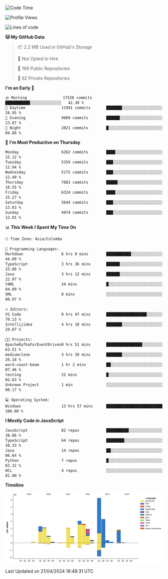 
<!--START_SECTION:waka-->
![Code Time](http://img.shields.io/badge/Code%20Time-1%2C664%20hrs%2018%20mins-blue)

![Profile Views](http://img.shields.io/badge/Profile%20Views-0-blue)

![Lines of code](https://img.shields.io/badge/From%20Hello%20World%20I%27ve%20Written-28.9%20million%20lines%20of%20code-blue)

**🐱 My GitHub Data** 

> 📦 2.2 MB Used in GitHub's Storage 
 > 
> 🚫 Not Opted to Hire
 > 
> 📜 199 Public Repositories 
 > 
> 🔑 62 Private Repositories 
 > 
**I'm an Early 🐤** 

```text
🌞 Morning                17520 commits       ███████████░░░░░░░░░░░░░░   42.30 % 
🌆 Daytime                11991 commits       ███████░░░░░░░░░░░░░░░░░░   28.95 % 
🌃 Evening                9889 commits        ██████░░░░░░░░░░░░░░░░░░░   23.87 % 
🌙 Night                  2021 commits        █░░░░░░░░░░░░░░░░░░░░░░░░   04.88 % 
```
📅 **I'm Most Productive on Thursday** 

```text
Monday                   6262 commits        ████░░░░░░░░░░░░░░░░░░░░░   15.12 % 
Tuesday                  5359 commits        ███░░░░░░░░░░░░░░░░░░░░░░   12.94 % 
Wednesday                5175 commits        ███░░░░░░░░░░░░░░░░░░░░░░   12.49 % 
Thursday                 7683 commits        █████░░░░░░░░░░░░░░░░░░░░   18.55 % 
Friday                   6324 commits        ████░░░░░░░░░░░░░░░░░░░░░   15.27 % 
Saturday                 5644 commits        ███░░░░░░░░░░░░░░░░░░░░░░   13.63 % 
Sunday                   4974 commits        ███░░░░░░░░░░░░░░░░░░░░░░   12.01 % 
```


📊 **This Week I Spent My Time On** 

```text
🕑︎ Time Zone: Asia/Colombo

💬 Programming Languages: 
Markdown                 6 hrs 9 mins        ███████████░░░░░░░░░░░░░░   44.09 % 
TypeScript               3 hrs 36 mins       ██████░░░░░░░░░░░░░░░░░░░   25.86 % 
Java                     3 hrs 12 mins       ██████░░░░░░░░░░░░░░░░░░░   22.97 % 
YAML                     34 mins             █░░░░░░░░░░░░░░░░░░░░░░░░   04.09 % 
XML                      8 mins              ░░░░░░░░░░░░░░░░░░░░░░░░░   00.97 % 

🔥 Editors: 
VS Code                  9 hrs 47 mins       ██████████████████░░░░░░░   70.13 % 
Intellijidea             4 hrs 10 mins       ███████░░░░░░░░░░░░░░░░░░   29.87 % 

🐱‍💻 Projects: 
ApacheKafkaForEventDriven8 hrs 51 mins       ████████████████░░░░░░░░░   63.51 % 
mediumclone              3 hrs 39 mins       ███████░░░░░░░░░░░░░░░░░░   26.18 % 
word-count-beam          1 hr 2 mins         ██░░░░░░░░░░░░░░░░░░░░░░░   07.46 % 
testing                  22 mins             █░░░░░░░░░░░░░░░░░░░░░░░░   02.63 % 
Unknown Project          1 min               ░░░░░░░░░░░░░░░░░░░░░░░░░   00.17 % 

💻 Operating System: 
Windows                  13 hrs 57 mins      █████████████████████████   100.00 % 
```

**I Mostly Code in JavaScript** 

```text
JavaScript               82 repos            ██████████░░░░░░░░░░░░░░░   38.86 % 
TypeScript               64 repos            ████████░░░░░░░░░░░░░░░░░   30.33 % 
Java                     14 repos            ██░░░░░░░░░░░░░░░░░░░░░░░   06.64 % 
Python                   7 repos             █░░░░░░░░░░░░░░░░░░░░░░░░   03.32 % 
HCL                      4 repos             ░░░░░░░░░░░░░░░░░░░░░░░░░   01.90 % 
```



**Timeline**

![Lines of Code chart](https://raw.githubusercontent.com/ccweerasinghe1994/ccweerasinghe1994/master/assets/bar_graph.png)


 Last Updated on 21/04/2024 18:48:31 UTC
<!--END_SECTION:waka-->
